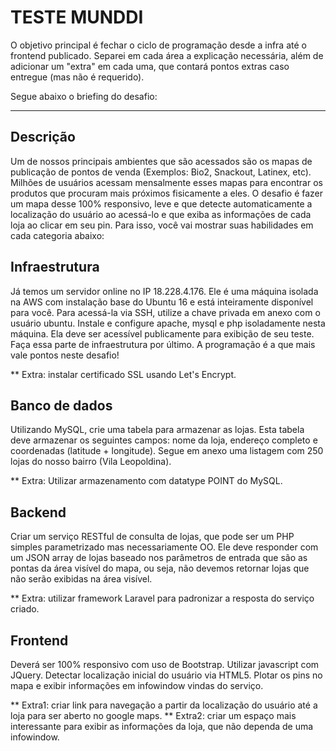 TESTE MUNDDI
============

O objetivo principal é fechar o ciclo de programação desde a infra até o frontend publicado. Separei em cada área a explicação necessária, além de adicionar um "extra" em cada uma, que contará pontos extras caso entregue (mas não é requerido).

Segue abaixo o briefing do desafio:

----------------------------------------------------------------------------------------------------------------------------------------------------

## Descrição
Um de nossos principais ambientes que são acessados são os mapas de publicação de pontos de venda (Exemplos: Bio2, Snackout, Latinex, etc). Milhões de usuários acessam mensalmente esses mapas para encontrar os produtos que procuram mais próximos fisicamente a eles. 
O desafio é fazer um mapa desse 100% responsivo, leve e que detecte automaticamente a localização do usuário ao acessá-lo e que exiba as informações de cada loja ao clicar em seu pin. Para isso, você vai mostrar suas habilidades em cada categoria abaixo:

## Infraestrutura

Já temos um servidor online no IP 18.228.4.176. Ele é uma máquina isolada na AWS com instalação base do Ubuntu 16 e está inteiramente disponível para você. Para acessá-la via SSH, utilize a chave privada em anexo com o usuário ubuntu. Instale e configure apache, mysql e php isoladamente nesta máquina. Ela deve ser acessível publicamente para exibição de seu teste.
Faça essa parte de infraestrutura por último. A programação é a que mais vale pontos neste desafio!

** Extra: instalar certificado SSL usando Let's Encrypt.

## Banco de dados

Utilizando MySQL, crie uma tabela para armazenar as lojas. Esta tabela deve armazenar os seguintes campos: nome da loja, endereço completo e coordenadas (latitude + longitude). Segue em anexo uma listagem com 250 lojas do nosso bairro (Vila Leopoldina).

** Extra: Utilizar armazenamento com datatype POINT do MySQL.

## Backend

Criar um serviço RESTful de consulta de lojas, que pode ser um PHP simples parametrizado mas necessariamente OO. Ele deve responder com um JSON array de lojas baseado nos parâmetros de entrada que são as pontas da área visível do mapa, ou seja, não devemos retornar lojas que não serão exibidas na área visível.

** Extra: utilizar framework Laravel para padronizar a resposta do serviço criado.

## Frontend

Deverá ser 100% responsivo com uso de Bootstrap. Utilizar javascript com JQuery. Detectar localização inicial do usuário via HTML5. Plotar os pins no mapa e exibir informações em infowindow vindas do serviço.

** Extra1: criar link para navegação a partir da localização do usuário até a loja para ser aberto no google maps.
** Extra2: criar um espaço mais interessante para exibir as informações da loja, que não dependa de uma infowindow.
